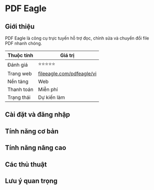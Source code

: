 # PDF Eagle

## Giới thiệu

PDF Eagle là công cụ trực tuyến hỗ trợ đọc, chỉnh sửa và chuyển đổi file PDF nhanh chóng.

| Thuộc tính         | Giá trị                                  |
|--------------------|------------------------------------------|
| Đánh giá           | ⭐⭐⭐⭐⭐                                   |
| Trang web          | [fileeagle.com/pdfeagle/vi](https://fileeagle.com/pdfeagle/vi) |
| Nền tảng           | Web                                     |
| Thanh toán         | Miễn phí                                 |
| Trạng thái         | Dự kiến làm                              |

## Cài đặt và đăng nhập

## Tính năng cơ bản

## Tính năng nâng cao

## Các thủ thuật

## Lưu ý quan trọng
